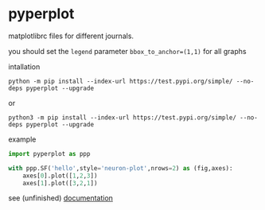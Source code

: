 # pyperplot



matplotlibrc files for different journals.

you should set the `legend` parameter `bbox_to_anchor=(1,1)` for all graphs

intallation

```
python -m pip install --index-url https://test.pypi.org/simple/ --no-deps pyperplot --upgrade
```
or
```
python3 -m pip install --index-url https://test.pypi.org/simple/ --no-deps pyperplot --upgrade
```

example

```python
import pyperplot as ppp

with ppp.SF('hello',style='neuron-plot',nrows=2) as (fig,axes):
    axes[0].plot([1,2,3])
    axes[1].plot([3,2,1])
```

see (unfinished) [documentation](https://pyperplot.readthedocs.io/en/latest/)